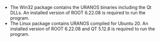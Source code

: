 - The Win32 package contains the URANOS binaries including the Qt DLLs. An installed version of ROOT 6.22.08 is required to run the program. 
- The Linux package contains URANOS compiled for Ubuntu 20. An installed version of ROOT 6.22.08 and QT 5.12.8 is required to run the program.
